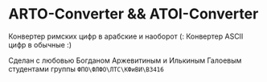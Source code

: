 # ARTO-Converter && ATOI-Converter

Конвертер римских цифр в арабские и наоборот (:
Конвертер ASCII цифр в обычные :)

Сделан с любовью Богданом Аржевитиным и Илькиным Галоевым 
<br> студентами группы `ФПО\ФЛФО\ЛТС\КФиВИ\B3416`
